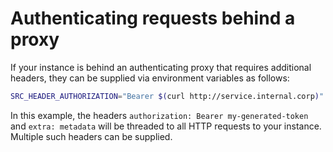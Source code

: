 # Authenticating requests behind a proxy

If your instance is behind an authenticating proxy that requires additional headers, they can be supplied via environment variables as follows:

```sh
SRC_HEADER_AUTHORIZATION="Bearer $(curl http://service.internal.corp)" SRC_HEADER_EXTRA=metadata src search 'foobar'
```

In this example, the headers `authorization: Bearer my-generated-token` and `extra: metadata` will be threaded to all HTTP requests to your instance. Multiple such headers can be supplied.
